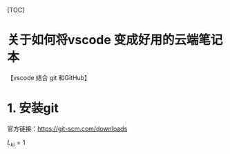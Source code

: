 [TOC]
# 关于如何将vscode 变成好用的云端笔记本
【vscode 结合 git 和GitHub】
# 1. 安装git
官方链接：https://git-scm.com/downloads

$L_{ki}=1$